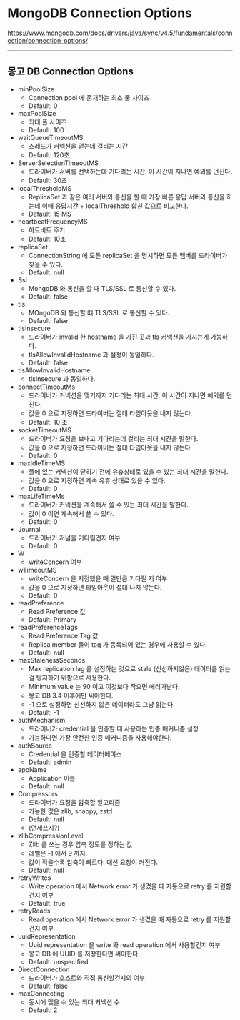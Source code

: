 # MongoDB Connection Options

https://www.mongodb.com/docs/drivers/java/sync/v4.5/fundamentals/connection/connection-options/

***

## 몽고 DB Connection Options

- minPoolSize
    - Connection pool 에 존재하는 최소 풀 사이즈
    - Default: 0
- maxPoolSize
    - 최대 풀 사이즈
    - Default: 100
- waitQueueTimeoutMS
    - 스레드가 커넥션을 얻는데 걸리는 시간
    - Default: 120초
- ServerSelectionTimeoutMS
    - 드라이버가 서버를 선택하는데 기다리는 시간. 이 시간이 지나면 예외를 던진다.
    - Default: 30초
- localThresholdMS
    - ReplicaSet 과 같은 여러 서버와 통신을 할 때 가장 빠른 응답 서버와 통신을 하는데 이때 응답시간 + localThreshold 합친 값으로 비교한다.
    - Default: 15 MS
- heartbeatFrequencyMS
    - 하트비트 주기
    - Default: 10초
- replicaSet
    - ConnectionString 에 모든 replicaSet 을 명시하면 모든 멤버를 드라이버가 찾을 수 있다.
    - Default: null
- Ssl
    - MongoDB 와 통신을 할 때 TLS/SSL 로 통신할 수 있다.
    - Default: false
- tls
    - MOngoDB 와 통신할 떄 TLS/SSL 로 통신할 수 있다.
    - Default: false
- tlsInsecure
    - 드라이버가 invalid 한 hostname 을 가진 곳과 tls 커넥션을 가지는게 가능하다.
    - tlsAllowInvalidHostname 과 설정이 동일하다.
    - Default: false
- tlsAllowInvalidHostname
    - tlsInsecure 과 동일하다.
- connectTimeoutMs
    - 드라이버가 커넥션을 맺기까지 기다리는 최대 시간. 이 시간이 지나면 예외를 던진다.
    - 값을 0 으로 지정하면 드라이버는 절대 타임아웃을 내지 않는다.
    - Default: 10 초
- socketTimeoutMS
    - 드라이버가 요청을 보내고 기다리는데 걸리는 최대 시간을 말한다.
    - 값을 0 으로 지정하면 드라이버는 절대 타임아웃을 내지 않는다
    - Default: 0
- maxIdleTimeMS
    - 풀에 있는 커넥션이 닫히기 전에 유휴상태로 있을 수 있는 최대 시간을 말한다.
    - 값을 0 으로 지정하면 계속 유휴 상태로 있을 수 있다.
    - Default: 0
- maxLifeTimeMs
    - 드라이버가 커넥션을 계속해서 쓸 수 있는 최대 시간을 말한다.
    - 값이 0 이면 계속해서 쓸 수 있다.
    - Default: 0
- Journal
    - 드라이버가 저널을 기다릴건지 여부
    - Default: 0
- W
    - writeConcern 여부
- wTimeoutMS
    - writeConcern 을 지정했을 때  얼만큼 기다릴 지 여부
    - 값을 0 으로 지정하면 타임아웃이 절대 나지 않는다.
    - Default: 0
- readPreference
    - Read Preference 값
    - Default: Primary
- readPreferenceTags
    - Read Preference Tag 값
    - Replica member 들이 tag 가 등록되어 있는 경우에 사용할 수 있다.
    - Default: null
- maxStalenessSeconds
    - Max replication lag 를 설정하는 것으로 stale (신선하지않은) 데이터를 읽는 걸 방지하기 위함으로 사용한다.
    - Minimum value 는 90 이고 이것보다 작으면 에러가난다.
    - 몽고 DB 3.4 이후에만 써야한다.
    - -1 으로 설정하면 신선하지 않은 데이터라도 그냥 읽는다.
    - Default: -1
- authMechanism
    - 드라이버가 credential 을 인증할 때 사용하는 인증 매커니즘 설정
    - 가능하다면 가장 안전한 인증 매커니즘을 사용해야한다.
- authSource
    - Credential 을 인증할 데이터베이스
    - Default: admin
- appName
    - Application 이름
    - Default: null
- Compressors
    - 드라이버가 요청을 압축할 알고리즘
    - 가능한 값은 zlib, snappy, zstd
    - Default: null
    - (언제쓰지?)
- zlibCompressionLevel
    - Zlib 를 쓰는 경우 압축 정도를 정하는 값
    - 레벨은 -1 에서 9 까지.
    - 값이 작을수록 압축이 빠르다. 대신 요청이 커진다.
    - Default: null
- retryWrites
    - Write operation 에서 Network error 가 생겼을 때 자동으로 retry 를 지원할 건지 여부
    - Default: true
- retryReads
    - Read operation 에서 Network error 가 생겼을 때 자동으로 retry 를 지원할 건지 여부
- uuidRepresentation
    - Uuid representation 을 write 와 read operation 에서 사용할건지 여부
    - 몽고 DB 에 UUID 를 저장한다면 써야한다.
    - Default: unspecified
- DirectConnection
    - 드라이버가 호스트와 직접 통신할건지의 여부
    - Default: false
- maxConnecting
    - 동시에 맺을 수 있는 최대 커넥션 수
    - Default: 2
